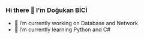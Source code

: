 ### Hi there 👋 I'm Doğukan BİCİ
- 🔭 I’m currently working on Database and Network
- 🌱 I’m currently learning Python and C#

